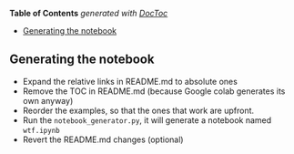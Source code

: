 <!-- START doctoc generated TOC please keep comment here to allow auto update -->
<!-- DON'T EDIT THIS SECTION, INSTEAD RE-RUN doctoc TO UPDATE -->
**Table of Contents**  *generated with [DocToc](https://github.com/thlorenz/doctoc)*

- [Generating the notebook](#generating-the-notebook)

<!-- END doctoc generated TOC please keep comment here to allow auto update -->

## Generating the notebook

- Expand the relative links in README.md to absolute ones
- Remove the TOC in README.md (because Google colab generates its own anyway)
- Reorder the examples, so that the ones that work are upfront.
- Run the `notebook_generator.py`, it will generate a notebook named `wtf.ipynb`
- Revert the README.md changes (optional)
